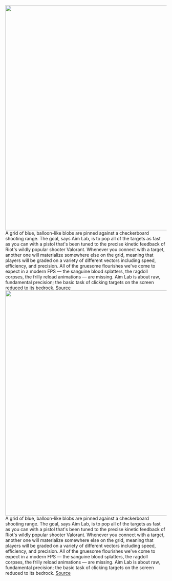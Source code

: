 <img src='https://cdn.vox-cdn.com/thumbor/Z0IOPfsROmoXmV6WcBvg9paVVRk=/0x0:2040x1360/1200x675/filters:focal(857x517:1183x843)/cdn.vox-cdn.com/uploads/chorus_image/image/71028224/VRG_Illo_5253_J_Sitter_pro_gaming.0.jpg' width='700px' /><br/>
A grid of blue, balloon-like blobs are pinned against a checkerboard shooting range. The goal, says Aim Lab, is to pop all of the targets as fast as you can with a pistol that's been tuned to the precise kinetic feedback of Riot's wildly popular shooter Valorant. Whenever you connect with a target, another one will materialize somewhere else on the grid, meaning that players will be graded on a variety of different vectors including speed, efficiency, and precision. All of the gruesome flourishes we've come to expect in a modern FPS — the sanguine blood splatters, the ragdoll corpses, the frilly reload animations — are missing. Aim Lab is about raw, fundamental precision; the basic task of clicking targets on the screen reduced to its bedrock.
<a href='https://www.theverge.com/23150208/pro-gaming-tools-aimlab-kovaaks-streamers-esports'> Source <a/><img src='https://cdn.vox-cdn.com/thumbor/Z0IOPfsROmoXmV6WcBvg9paVVRk=/0x0:2040x1360/1200x675/filters:focal(857x517:1183x843)/cdn.vox-cdn.com/uploads/chorus_image/image/71028224/VRG_Illo_5253_J_Sitter_pro_gaming.0.jpg' width='700px' /><br/>
A grid of blue, balloon-like blobs are pinned against a checkerboard shooting range. The goal, says Aim Lab, is to pop all of the targets as fast as you can with a pistol that's been tuned to the precise kinetic feedback of Riot's wildly popular shooter Valorant. Whenever you connect with a target, another one will materialize somewhere else on the grid, meaning that players will be graded on a variety of different vectors including speed, efficiency, and precision. All of the gruesome flourishes we've come to expect in a modern FPS — the sanguine blood splatters, the ragdoll corpses, the frilly reload animations — are missing. Aim Lab is about raw, fundamental precision; the basic task of clicking targets on the screen reduced to its bedrock.
<a href='https://www.theverge.com/23150208/pro-gaming-tools-aimlab-kovaaks-streamers-esports'> Source <a/>